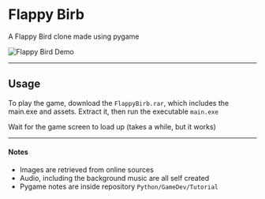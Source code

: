 # Flappy Birb

A Flappy Bird clone made using pygame

![Flappy Bird Demo](./assets/FlappyBirbGif.gif)

---

## Usage

To play the game, download the `FlappyBirb.rar`, which includes the main.exe and assets. Extract it, then run the executable 
`main.exe`

Wait for the game screen to load up (takes a while, but it works)

---

#### Notes

* Images are retrieved from online sources
* Audio, including the background music are all self created
* Pygame notes are inside repository `Python/GameDev/Tutorial`